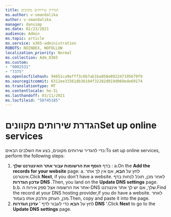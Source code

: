```yaml
---
title: הגדרת שירותים מקוונים
ms.author: v-smandalika
author: v-smandalika
manager: dansimp
ms.date: 02/23/2021
audience: Admin
ms.topic: article
ms.service: o365-administration
ROBOTS: NOINDEX, NOFOLLOW
localization_priority: Normal
ms.collection: Adm_O365
ms.custom:
- "9002531"
- "7375"
ms.openlocfilehash: 94651ca9efff3c6b7ab1ba858e092247195679f9
ms.sourcegitcommit: 6312ee31561db36104f32282d019d069ede69174
ms.translationtype: MT
ms.contentlocale: he-IL
ms.lasthandoff: 03/11/2021
ms.locfileid: "50745185"
---
```

# <a name="set-up-online-services"></a><span data-ttu-id="e33ad-102">הגדרת שירותים מקוונים</span><span class="sxs-lookup"><span data-stu-id="e33ad-102">Set up online services</span></span>

<span data-ttu-id="e33ad-103">כדי להגדיר שירותים מקוונים, בצע את השלבים הבאים:</span><span class="sxs-lookup"><span data-stu-id="e33ad-103">To set up online services, perform the following steps:</span></span>

1. <span data-ttu-id="e33ad-104">בדף **הוסף את הרשומות עבור אתר האינטרנט שלך** : a.</span><span class="sxs-lookup"><span data-stu-id="e33ad-104">On the **Add the records for your website** page: a.</span></span> <span data-ttu-id="e33ad-105">לחץ על **הבא**, אם אין לך אתר אינטרנט.</span><span class="sxs-lookup"><span data-stu-id="e33ad-105">Click **Next**, if you don't have a website.</span></span> <span data-ttu-id="e33ad-106">לאחר מכן, תוכל לנחות בדף **עדכון הגדרות DNS** .</span><span class="sxs-lookup"><span data-stu-id="e33ad-106">Then, you land on the **Update DNS settings** page.</span></span>
    <span data-ttu-id="e33ad-107">b.</span><span class="sxs-lookup"><span data-stu-id="e33ad-107">b.</span></span> <span data-ttu-id="e33ad-108">אתר את הרשומה אצל ספק אירוח ה-DNS שלך, אם יש לך אתר אינטרנט.</span><span class="sxs-lookup"><span data-stu-id="e33ad-108">Find the record at your DNS hosting provider,if you do have a website.</span></span> <span data-ttu-id="e33ad-109">לאחר מכן, העתק והדבק אותו בעמוד.</span><span class="sxs-lookup"><span data-stu-id="e33ad-109">Then, copy and paste it into the page.</span></span>
2. <span data-ttu-id="e33ad-110">לחץ על **הבא** כדי לעבור לדף ' **עדכן הגדרות DNS** '.</span><span class="sxs-lookup"><span data-stu-id="e33ad-110">Click **Next** to go to the **Update DNS settings** page.</span></span>